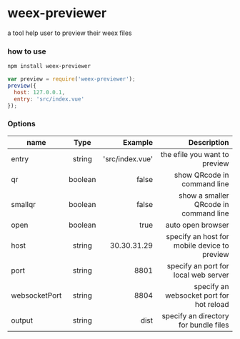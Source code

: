 # weex-previewer
a tool help user to preview their weex files

### how to use

``` bash 
npm install weex-previewer
```

``` js
var preview = require('weex-previewer');
preview({
  host: 127.0.0.1,
  entry: 'src/index.vue'   
});

```

### Options

| name        | Type         | Example  | Description  |
| ------------- |:-------------:| -----:|----------:|
| entry     | string | 'src/index.vue' | the efile you want to preview |
| qr      | boolean      |  false | show QRcode in command line |
| smallqr | boolean     |    false | show a smaller QRcode in command line |
| open | boolean     |    true | auto open browser |
| host | string   | 30.30.31.29 | specify an host for mobile device to preview |
| port | string   | 8801 | specify an port for local web server |
| websocketPort | string   | 8804 | specify an websocket port for hot reload |
| output | string   | dist | specify an directory for bundle files |
